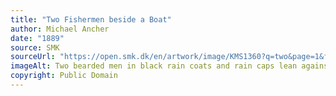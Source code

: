 ```yaml
---
title: "Two Fishermen beside a Boat"
author: Michael Ancher
date: "1889"
source: SMK
sourceUrl: "https://open.smk.dk/en/artwork/image/KMS1360?q=two&page=1&filters=image_hq%3Atrue%7Cpublic_domain%3Atrue%7Ccreator_nationality%3Adanish"
imageAlt: Two bearded men in black rain coats and rain caps lean against the edge of a wooden fishing boat lying on the beach and look thoughtfully into the distance
copyright: Public Domain
---
```

